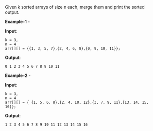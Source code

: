 Given k sorted arrays of size n each, merge them and print the sorted output.

**Example-1** -

**Input**:

    k = 3, 
    n = 4
    arr[][] = {{1, 3, 5, 7},{2, 4, 6, 8},{0, 9, 10, 11}};

**Output**: 

    0 1 2 3 4 5 6 7 8 9 10 11
    
**Example-2** -

**Input**:

    k = 3, 
    n = 4
    arr[][] = { {1, 5, 6, 8},{2, 4, 10, 12},{3, 7, 9, 11},{13, 14, 15, 16}};
    
**Output**: 

    1 2 3 4 5 6 7 8 9 10 11 12 13 14 15 16